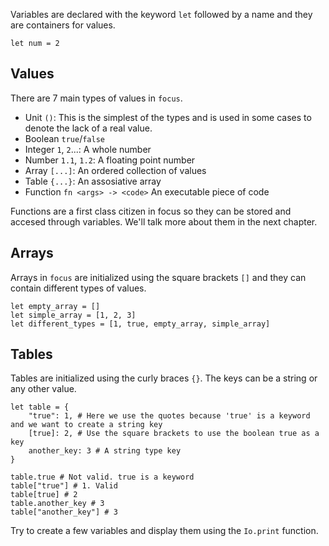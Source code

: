Variables are declared with the keyword `let` followed by a name and they are containers for values.

```focus
let num = 2
```

## Values
There are 7 main types of values in `focus`.

- Unit `()`: This is the simplest of the types and is used in some cases to denote the lack of a real value.
- Boolean `true`/`false`
- Integer `1`, `2`...: A whole number
- Number `1.1`, `1.2`: A floating point number
- Array `[...]`: An ordered collection of values
- Table `{...}`: An assosiative array
- Function `fn <args> -> <code>` An executable piece of code

Functions are a first class citizen in focus so they can be stored and accesed through variables. We'll talk more about them in the next chapter.

## Arrays
Arrays in `focus` are initialized using the square brackets `[]` and they can contain different types of values.
```focus
let empty_array = []
let simple_array = [1, 2, 3]
let different_types = [1, true, empty_array, simple_array]
```

## Tables
Tables are initialized using the curly braces `{}`. The keys can be a string or any other value.

```focus
let table = {
    "true": 1, # Here we use the quotes because 'true' is a keyword and we want to create a string key
    [true]: 2, # Use the square brackets to use the boolean true as a key
    another_key: 3 # A string type key
}

table.true # Not valid. true is a keyword
table["true"] # 1. Valid
table[true] # 2
table.another_key # 3
table["another_key"] # 3
```

Try to create a few variables and display them using the `Io.print` function.